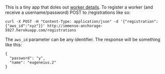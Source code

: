 This is a tiny app that doles out [worker details](http://wemineltc.com/accountworkers). To register a worker (and receive a username/password) POST to /registrations like so:

```curl -X POST -H "Content-Type: application/json" -d '{"registration": {"aws_id":"xyz"}}' http://immense-anchorage-5927.herokuapp.com/registrations```

The ```aws_id``` parameter can be any identifier. The response will be
something like this:

```
{
  "password": "y",
  "name": "eugeneius.2"
}
```

